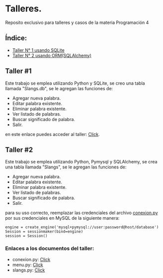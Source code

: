 # Talleres.
Reposito exclusivo para talleres y casos de la materia Programación 4

## Índice:
* [Taller N° 1 usando SQLite](#id1)
* [Taller N° 2 usando ORM(SQLAlchemy)](#id2)



## Taller #1<a name="id1"></a>
Este trabajo se emplea utilizando Python y SQLite, se creo una tabla llamada "Slangs.db", se le agregan las funciones de:

* Agregar nueva palabra.
* Editar palabra existente.
* Eliminar palabra existente.
* Ver listado de palabras.
* Buscar significado de palabra.
* Salir.

en este enlace puedes acceder al taller: [Click](https://github.com/IsaacJSandovalC/programacion4/blob/main/taller_1.py).


## Taller #2<a name="id2"></a>
Este trabajo se emplea utilizando Python, Pymysql y SQLAlchemy, se crea una tabla llamada "Slangs", se le agregan las funciones de:

* Agregar nueva palabra.
* Editar palabra existente.
* Eliminar palabra existente.
* Ver listado de palabras.
* Buscar significado de palabra.
* Salir.

para su uso correcto, reemplazar las credenciales del archivo [conexion.py](https://github.com/IsaacJSandovalC/programacion4/blob/main/orm/conexion.py) por sus credenciales en MySQL de la siguiente manera:

```
engine = create_engine('mysql+pymysql://user:password@host/database')
Session = sessionmaker(bind=engine)
session = Session()
```

### Enlaces a los documentos del taller: 
* conexion.py: [Click](https://github.com/IsaacJSandovalC/programacion4/blob/main/orm/conexion.py)
* menu.py: [Click](https://github.com/IsaacJSandovalC/programacion4/blob/main/orm/menu.py)
* slangs.py: [Click](https://github.com/IsaacJSandovalC/programacion4/blob/main/orm/slangs.py)

